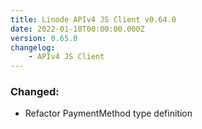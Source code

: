 ```yaml
---
title: Linode APIv4 JS Client v0.64.0
date: 2022-01-10T00:00:00.000Z
version: 0.65.0
changelog:
    - APIv4 JS Client
---
```


### Changed:

- Refactor PaymentMethod type definition
